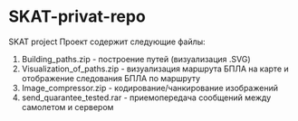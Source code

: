 # SKAT-privat-repo
SKAT project
Проект содержит следующие файлы:
1. Building_paths.zip - построение путей (визуализация .SVG)
2. Visualization_of_paths.zip - визуализация маршрута БПЛА на карте и отображение следования БПЛА по маршруту
3. Image_compressor.zip - кодирование/чанкирование изображений
4. send_quarantee_tested.rar - приемопередача сообщений между самолетом и сервером
